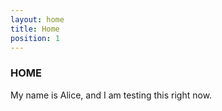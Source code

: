 ```yaml
---
layout: home
title: Home
position: 1
---
```


### HOME

My name is Alice, and I am testing this right now.